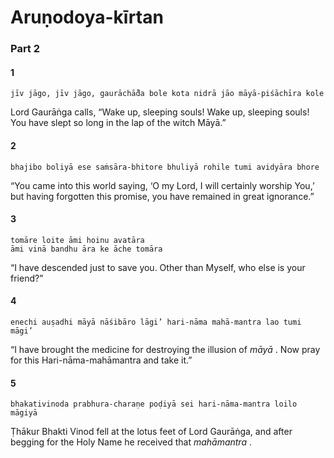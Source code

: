 # Aruṇodoya-kīrtan

### Part 2

#### 1

    jīv jāgo, jīv jāgo, gaurāchā̐da bole kota nidrā jāo māyā-piśāchīra kole

Lord Gaurāṅga calls, “Wake up, sleeping souls! Wake up, sleeping souls! You have slept so long in the lap of the witch Māyā.”

#### 2

    bhajibo boliyā ese saṁsāra-bhitore bhuliyā rohile tumi avidyāra bhore

“You came into this world saying, ‘O my Lord, I will certainly worship You,’ but having forgotten this promise, you have remained in great ignorance.”

#### 3

    tomāre loite āmi hoinu avatāra
    āmi vinā bandhu āra ke āche tomāra

“I have descended just to save you. Other than Myself, who else is your friend?”

#### 4

    enechi auṣadhi māyā nāśibāro lāgi’ hari-nāma mahā-mantra lao tumi māgi’

“I have brought the medicine for destroying the illusion of *māyā* . Now pray for this Hari-nāma-mahāmantra and take it.”

#### 5

    bhakativinoda prabhura-charaṇe poḍiyā sei hari-nāma-mantra loilo māgiyā

Ṭhākur Bhakti Vinod fell at the lotus feet of Lord Gaurāṅga, and after begging for the Holy Name he received that *mahāmantra* .

